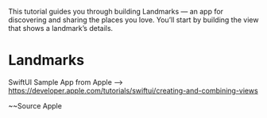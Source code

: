 This tutorial guides you through building Landmarks — an app for discovering and sharing the places you love. You’ll start by building the view that shows a landmark’s details.

# Landmarks
SwiftUI Sample App from Apple --> https://developer.apple.com/tutorials/swiftui/creating-and-combining-views

~~Source Apple
